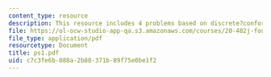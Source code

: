 ```yaml
---
content_type: resource
description: This resource includes 4 problems based on discrete?conformational?search.
file: https://ol-ocw-studio-app-qa.s3.amazonaws.com/courses/20-482j-foundations-of-algorithms-and-computational-techniques-in-systems-biology-spring-2006/c7c3fe6b088a2b88371b89f75e0be1f2_ps1.pdf
file_type: application/pdf
resourcetype: Document
title: ps1.pdf
uid: c7c3fe6b-088a-2b88-371b-89f75e0be1f2
---
```

